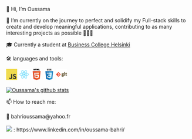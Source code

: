 👋 Hi, I’m Oussama 

🌱 I’m currently on the journey to perfect and solidify my Full-stack skills to create and develop meaningful applications, contributing to as many interesting projects as possible 👨🏽‍💻

🎓 Currently a student at [Business College Helsinki](https://www.bc.fi/)


 🛠 languages and tools:

<code><img height="30" src="https://raw.githubusercontent.com/github/explore/80688e429a7d4ef2fca1e82350fe8e3517d3494d/topics/javascript/javascript.png"></code>
<code><img height="30" src="https://raw.githubusercontent.com/github/explore/80688e429a7d4ef2fca1e82350fe8e3517d3494d/topics/react/react.png"></code>
<code><img height="30" src="https://raw.githubusercontent.com/github/explore/80688e429a7d4ef2fca1e82350fe8e3517d3494d/topics/html/html.png"></code>
<code><img height="30" src="https://raw.githubusercontent.com/github/explore/80688e429a7d4ef2fca1e82350fe8e3517d3494d/topics/css/css.png"></code>
<code><img height="30" src="https://raw.githubusercontent.com/github/explore/80688e429a7d4ef2fca1e82350fe8e3517d3494d/topics/git/git.png"></code>
<p>
<a href="https://github.com/ouss84">
    <img width="55%" align="center" alt="Oussama's github stats" src="https://github-readme-stats.vercel.app/api?username=ouss84&show_icons=true&hide_border=true" />
  </a>
 </p>
📫 How to reach me: 
<br/><br/>
    📧 bahrioussama@yahoo.fr 
    <br/><br/>
    <code><img height="30"src="https://img.shields.io/badge/LinkedIn-0077B5?style=for-the-badge&logo=linkedin&logoColor=white" ></code> : https://www.linkedin.com/in/oussama-bahri/


